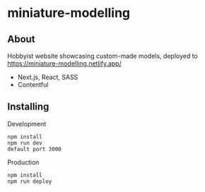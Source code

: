 # miniature-modelling

## About <a name = "about"></a>

Hobbyist website showcasing custom-made models, deployed to https://miniature-modelling.netlify.app/

- Next.js, React, SASS
- Contentful

## Installing <a name = "installing"></a>

Development

```
npm install
npm run dev
default port 3000
```

Production

```
npm install
npm run deploy
```